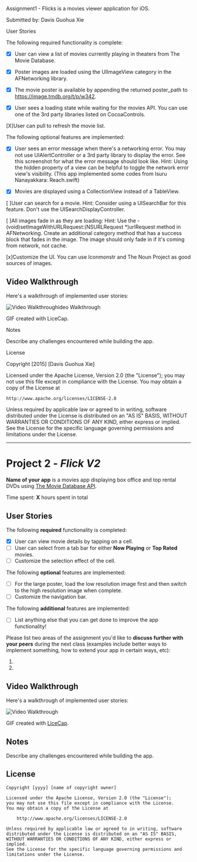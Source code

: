 Assignment1 - Flicks is a movies viewer application for iOS.

Submitted by: Davis Guohua Xie

User Stories

The following required functionality is complete:

- [X] User can view a list of movies currently playing in theaters from The Movie Database.

- [X] Poster images are loaded using the UIImageView category in the AFNetworking library.

- [X] The movie poster is available by appending the returned poster_path to https://image.tmdb.org/t/p/w342.

- [X] User sees a loading state while waiting for the movies API. You can use one of the 3rd party libraries listed on CocoaControls.

[X]User can pull to refresh the movie list.

The following optional features are implemented:

- [X] User sees an error message when there's a networking error. You may not use UIAlertController or a 3rd party library to display the error. See this screenshot for what the error message should look like. Hint: Using the hidden property of a view can be helpful to toggle the network error view's visibility. (This app implemented some codes from Isuru Nanayakkara: Reach.swift)

- [X] Movies are displayed using a CollectionView instead of a TableView.

[ ]User can search for a movie. Hint: Consider using a UISearchBar for this feature. Don't use the UISearchDisplayController.

[ ]All images fade in as they are loading: Hint: Use the - (void)setImageWithURLRequest:(NSURLRequest *)urlRequest method in AFNetworking. Create an additional category method that has a success block that fades in the image. The image should only fade in if it's coming from network, not cache.

[x]Customize the UI. You can use Iconmonstr and The Noun Project as good sources of images.

## Video Walkthrough

Here's a walkthrough of implemented user stories:

<img src='https://media.giphy.com/media/3o7rc4PBC6jSvDZ89a/giphy.gif' title='Video Walkthrough' width='' alt='Video Walkthrough' />ideo Walkthrough

GIF created with LiceCap.

Notes

Describe any challenges encountered while building the app.

License

Copyright [2015] [Davis Guohua Xie]

Licensed under the Apache License, Version 2.0 (the "License");
you may not use this file except in compliance with the License.
You may obtain a copy of the License at

    http://www.apache.org/licenses/LICENSE-2.0

Unless required by applicable law or agreed to in writing, software
distributed under the License is distributed on an "AS IS" BASIS,
WITHOUT WARRANTIES OR CONDITIONS OF ANY KIND, either express or implied.
See the License for the specific language governing permissions and
limitations under the License.

---

# Project 2 - *Flick V2*

**Name of your app** is a movies app displaying box office and top rental DVDs using [The Movie Database API](http://docs.themoviedb.apiary.io/#).

Time spent: **X** hours spent in total

## User Stories

The following **required** functionality is completed:

- [x] User can view movie details by tapping on a cell.
- [ ] User can select from a tab bar for either **Now Playing** or **Top Rated** movies.
- [ ] Customize the selection effect of the cell.

The following **optional** features are implemented:

- [ ] For the large poster, load the low resolution image first and then switch to the high resolution image when complete.
- [ ] Customize the navigation bar.

The following **additional** features are implemented:

- [ ] List anything else that you can get done to improve the app functionality!

Please list two areas of the assignment you'd like to **discuss further with your peers** during the next class (examples include better ways to implement something, how to extend your app in certain ways, etc):

1. 
2. 

## Video Walkthrough 

Here's a walkthrough of implemented user stories:

<img src='http://i.imgur.com/link/to/your/gif/file.gif' title='Video Walkthrough' width='' alt='Video Walkthrough' />

GIF created with [LiceCap](http://www.cockos.com/licecap/).

## Notes

Describe any challenges encountered while building the app.

## License

    Copyright [yyyy] [name of copyright owner]

    Licensed under the Apache License, Version 2.0 (the "License");
    you may not use this file except in compliance with the License.
    You may obtain a copy of the License at

        http://www.apache.org/licenses/LICENSE-2.0

    Unless required by applicable law or agreed to in writing, software
    distributed under the License is distributed on an "AS IS" BASIS,
    WITHOUT WARRANTIES OR CONDITIONS OF ANY KIND, either express or implied.
    See the License for the specific language governing permissions and
    limitations under the License.




